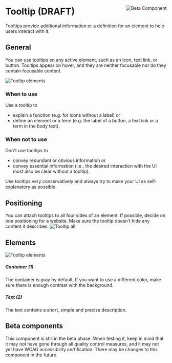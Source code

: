 <div style="display: inline-flex; align-items: center; justify-content: space-between; width: 100%;">
    <h1>Tooltip (DRAFT)</h1>
    <img src="assets/beta.png" alt="Beta Component" />
</div>
Tooltips provide additional information or a definition for an element to help users interact with it.

## General

You can use tooltips on any active element, such as an icon, text link, or button. Tooltips appear on hover, and they are neither focusable nor do they
contain focusable content.

![Tooltip elements](assets/3_components/tooltip/tooltip-variants.png)

### When to use

Use a tooltip to

- explain a function (e.g. for icons without a label) or
- define an element or a term (e.g. the label of a button, a text link or a term in the body text).

### When not to use

Don't use tooltips to

- convey redundant or obvious information or
- convey essential information (i.e., the desired interaction with the UI must also be clear without a tooltip).

Use tooltips very conservatively and always try to make your UI as self-explanatory as possible.

## Positioning

You can attach tooltips to all four sides of an element. If possible, decide on one positioning for a website. Make sure the tooltip doesn’t hide any content it
describes.
![Tooltip all](assets/3_components/tooltip/tooltip-position.png)

## Elements

![Tooltip elements](assets/3_components/tooltip/tooltip-elements.png)

<h5>Container (1)</h5>
The container is gray by default. If you want to use a different color, make sure there is enough contrast with the background.

<h5>Text (2)</h5>
The text contains a short, simple and precise description.

## Beta components

This component is still in the beta phase. When testing it, keep in mind that it may not have gone through all quality control measures, and it may not yet have WCAG accessibility certification. There may be changes to this component in the future.
